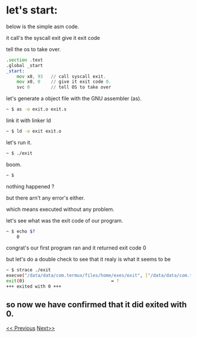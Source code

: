 # let's start:

below is the simple asm code.

it call's the syscall exit give it exit code

tell the os to take over.


```asm
.section .text
.global _start
_start:
    mov x8, 93   // call syscall exit.
    mov x0, 0    // give it exit code 0.
    svc 0        // tell OS to take over

```

let's generate a object file with the GNU assembler (as).

```bash
~ $ as -o exit.o exit.s
```

link it with linker ld

```bash
~ $ ld -o exit exit.o
```

let's run it.
```bash
~ $ ./exit
```

boom.
```bash
~ $ 
```

nothing happened ?

but there arn't any error's either.

which means executed without any problem.

let's see what was the exit code of our program.

```bash
~ $ echo $?
    0
```
congrat's our first program  ran and it returned exit code 0

but let's do a double check to see that it realy is what it seems to be
```bash
~ $ strace ./exit
execve("/data/data/com.termux/files/home/exes/exit", ["/data/data/com.termux/files/home"...], 0x7fcc31e568 /* 43 vars */) = 0
exit(0)                                 = ?
+++ exited with 0 +++
```

so now we have confirmed that it did exited with  0.
---
[<< Previous](https://github.com/black-scythe0/Exp-aarch64-asm/blob/main/README.md)
[Next>>](https://github.com/black-scythe0/Exp-aarch64-asm/blob/main/code/page2/page2.md)
